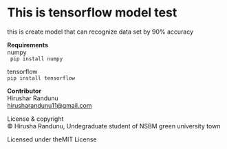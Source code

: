 # This is tensorflow model test

this is create model that can recognize data set by 90% accuracy        

      

**Requirements**    
numpy  
`` pip install numpy``

tensorflow  
``pip install tensorflow`` 

 

    
**Contributor**         
Hirushar Randunu           
hirusharandunu11@gmail.com

License & copyright         
© Hirusha Randunu, Undegraduate student of NSBM green university town

Licensed under theMIT License